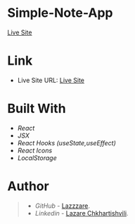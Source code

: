 # Simple-Note-App

[Live Site](https://simple-note-app-six.vercel.app/)


# Link
- Live Site URL: [Live Site](https://effortless-stroopwafel-ea94fa.netlify.app/)

# Built With

- _React_
- _JSX_
- _React Hooks (useState,useEffect)_
- _React Icons_
- _LocalStorage_

# Author

> - _GitHub_ - [Lazzzare](https://github.com/Lazzzare).
> - _Linkedin_ - [Lazare Chkhartishvili](https://www.linkedin.com/in/lazare-chkhartishvili-0a6434235/).
